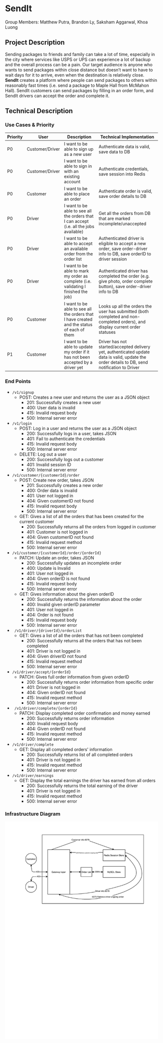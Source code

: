 # SendIt

Group Members: Matthew Putra, Brandon Ly, Saksham Aggarwal, Khoa Luong

## Project Description

Sending packages to friends and family can take a lot of time, especially in the city where services like USPS or UPS can experience a lot of backup and the overall process can be a pain. Our target audience is anyone who wants to send packages within close distance but doesn’t want to have to wait days for it to arrive, even when the destination is relatively close. **SendIt** creates a platform where people can send packages to others within reasonably fast times (i.e. send a package to Maple Hall from McMahon Hall). SendIt customers can send packages by filling in an order form, and SendIt drivers can accept the order and complete it.

## Technical Description

### Use Cases & Priority 

| Priority | User            | Description                                                  | Technical Implementation                                     |
| -------- | --------------- | ------------------------------------------------------------ | ------------------------------------------------------------ |
| P0       | Customer/Driver | I want to be able to sign up as a new user                   | Authenticate data is valid, save data to DB                  |
| P0       | Customer/Driver | I want to be able to sign in with an existing account        | Authenticate credentials, save session into Redis            |
| P0       | Customer        | I want to be able to place an order                          | Authenticate order is valid, save order details to DB        |
| P0       | Driver          | I want to be able to see all the orders that I can accept (i.e. all the jobs available) | Get all the orders from DB that are marked incomplete/unaccepted |
| P0       | Driver          | I want to be able to accept an available order from the order list | Authenticated driver is eligible to accept a new order, save order-driver info to DB, save orderID to driver session |
| P0       | Driver          | I want to be able to mark my order as complete (i.e. validating I finished the job) | Authenticated driver has completed the order (e.g. give photo, order complete button), save order-driver info to DB |
| P0       | Customer        | I want to be able to see all the orders that I have created and the status of each of them | Looks up all the orders the user has submitted (both completed and non-completed orders), and display current order statuses |
| P1       | Customer        | I want to be able to update my order if it has not been accepted by a driver yet | Driver has not started/accepted delivery yet, authenticated update data is valid, update the order details to DB, send notification to Driver |

### End Points

* ```/v1/signup``` 
  * POST: Creates a new user and returns the user as a JSON object
    * 201: Successfully creates a new user
    * 400: User data is invalid
    * 415: Invalid request body
    * 500: Internal server error
* ```/v1/login```
  * POST: Log in a user and returns the user as a JSON object
    * 200: Successfully logs in a user, takes JSON
    * 401: Fail to authenticate the credentials
    * 415: Invalid request body
    * 500: Internal server error
  * DELETE: Log out a user
    * 200: Successfully logs out a customer
    * 401: Invalid session ID
    * 500: Internal server error
* ```/v1/customer/{customerId}/order``` 
  * POST: Create new order, takes JSON
    * 201: Successfully creates a new order
    * 400: Order data is invalid
    * 401: User not logged in
    * 404: Given customerID not found
    * 415: Invalid request body
    * 500: Internal server error
  * GET: Gives a list of all the orders that has been created for the current customer
    * 200: Successfully returns all the orders from logged in customer
    * 401: Customer is not logged in
    * 404: Given customerID not found
    * 415: Invalid request method
    * 500: Internal server error
* ```/v1/customer/{customerId}/order/{orderId}```
  * PATCH: Update an order, takes JSON
    * 200: Successfully updates an incomplete order
    * 400: Update is Invalid
    * 401: User not logged in
    * 404: Given orderID is not found
    * 415: Invalid request body
    * 500: Internal server error
  * GET: Gives information about the given orderID 
    * 200: Successfully returns the information about the order
    * 400: Invalid given orderID parameter 
    * 401: User not logged in
    * 404: Order is not found
    * 415: Invalid request body
    * 500: Internal server error
* ``` /v1/driver/{driverId}/orderList```
  * GET: Gives a list of all the orders that has not been completed
    * 200: Successfully returns all the orders that has not been completed
    * 401: Driver is not logged in
    * 404: Given driverID not found
    * 415: Invalid request method
    * 500: Internal server error
* ```/v1/driver/accept/{orderId}```
  * PATCH: Gives full order information from given orderID
    * 200: Successfully returns order information from specific order
    * 401: Driver is not logged in
    * 404: Given orderID not found
    * 415: Invalid request method
    * 500: Internal server error
* ``` /v1/driver/complete/{orderId}```
  * PATCH: Display completed order confirmation and money earned
    * 200: Successfully returns order information
    * 400: Invalid request body
    * 404: Given orderID not found
    * 415: Invalid request method
    * 500: Internal server error
* ```/v1/driver/complete```
  * GET: Display all completed orders' information
    * 200: Successfully returns list of all completed orders
    * 401: Driver is not logged in
    * 415: Invalid request method
    * 500: Internal server error
* ```/v1/driver/earnings```
  * GET: Display the total earnings the driver has earned from all orders
    * 200: Successfully returns the total earning of the driver
    * 401: Driver is not logged in
    * 415: Invalid request method
    * 500: Internal server error

### Infrastructure Diagram 

![SendIt Infrastructure Diagram](infrastructure_v1.jpg)

